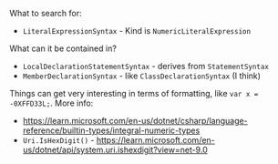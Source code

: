 What to search for:

* `LiteralExpressionSyntax` - Kind is `NumericLiteralExpression`

What can it be contained in?
* `LocalDeclarationStatementSyntax` - derives from `StatementSyntax`
* `MemberDeclarationSyntax` - like `ClassDeclarationSyntax` (I think)

Things can get very interesting in terms of formatting, like `var x = -0XFFD33L;`. More info:
* https://learn.microsoft.com/en-us/dotnet/csharp/language-reference/builtin-types/integral-numeric-types
* `Uri.IsHexDigit()` - https://learn.microsoft.com/en-us/dotnet/api/system.uri.ishexdigit?view=net-9.0